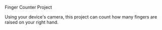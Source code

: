 Finger Counter Project

Using your device's camera, this project can count how many fingers are raised on your right hand.

